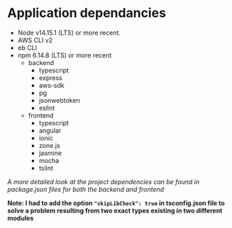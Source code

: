 # Application dependancies

- Node v14.15.1 (LTS) or more recent.
- AWS CLI v2
- eb CLI
- npm 6.14.8 (LTS) or more recent
    - backend
        - typescript
        - express
        - aws-sdk
        - pg
        - jsonwebtoken
        - eslint
    - frontend
        - typescript
        - angular
        - ionic
        - zone.js
        - jasmine
        - mocha
        - tslint

*A more detailed look at the project dependencies can be found in package.json files for both the backend and frontend*

**Note: I had to add the option `"skipLibCheck": true` in tsconfig.json file to solve a problem resulting from two exact types existing in two different modules**
